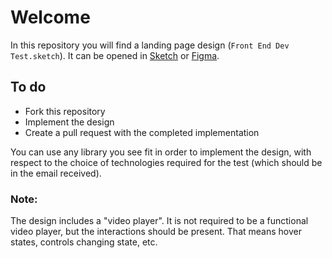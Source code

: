 # Welcome

In this repository you will find a landing page design (`Front End Dev Test.sketch`). It can be opened in [Sketch](https://www.sketch.com/) or [Figma](https://www.figma.com).

## To do

* Fork this repository
* Implement the design
* Create a pull request with the completed implementation

You can use any library you see fit in order to implement the design, with respect to the choice of technologies required for the test (which should be in the email received).

### Note:
The design includes a "video player". It is not required to be a functional video player, but the interactions should be present. That means hover states, controls changing state, etc.